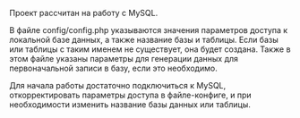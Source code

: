 Проект рассчитан на работу с MySQL.

В файле config/config.php указываются значения параметров доступа к локальной базе данных, а также название базы и таблицы.
Если базы или таблицы с таким именем не существует, она будет создана.
Также в этом файле указаны параметры для генерации данных для первоначальной записи в базу, если это необходимо.

Для начала работы достаточно подключиться к MySQL, откорректировать параметры доступа в файле-конфиге, и при необходимости изменить название базы данных или таблицы.